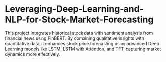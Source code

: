 # Leveraging-Deep-Learning-and-NLP-for-Stock-Market-Forecasting
This project integrates historical stock data with sentiment analysis from financial news using FinBERT. By combining qualitative insights with quantitative data, it enhances stock price forecasting using advanced Deep Learning models like LSTM, LSTM with Attention, and TFT, capturing market dynamics more effectively.
